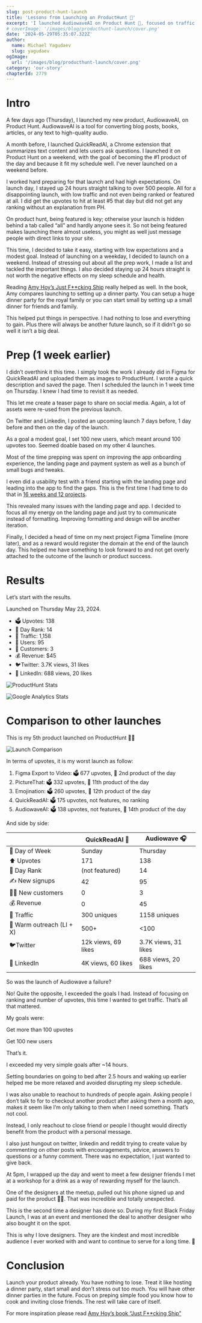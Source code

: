 ```yaml
---
slug: post-product-hunt-launch
title: 'Lessons from Launching on ProductHunt 🤔'
excerpt: 'I launched AudiowaveAI on Product Hunt 🚀, focused on traffic over upvotes, and exceeded my goals with a relaxed approach. 🎉'
# coverImage: '/images/blog/producthunt-launch/cover.png'
date: '2024-05-29T05:35:07.322Z'
author:
  name: Michael Yagudaev
  slug: yagudaev
ogImage:
  url: '/images/blog/producthunt-launch/cover.png'
category: 'our-story'
chapterId: 2779
---
```


# Intro

A few days ago (Thursday), I launched my new product, AudiowaveAI, on Product Hunt. AudiowaveAI is a tool for converting blog posts, books, articles, or any text to high-quality audio.

A month before, I launched QuickReadAI, a Chrome extension that summarizes text content and lets users ask questions. I launched it on Product Hunt on a weekend, with the goal of becoming the #1 product of the day and because it fit my schedule well. I’ve never launched on a weekend before.

I worked hard preparing for that launch and had high expectations. On launch day, I stayed up 24 hours straight talking to over 500 people. All for a disappointing launch, with low traffic and not even being ranked or featured at all. I did get the upvotes to hit at least #5 that day but did not get any ranking without an explanation from PH.

On product hunt, being featured is key; otherwise your launch is hidden behind a tab called “all” and hardly anyone sees it. So not being featured makes launching there almost useless, you might as well just message people with direct links to your site.

This time, I decided to take it easy, starting with low expectations and a modest goal. Instead of launching on a weekday, I decided to launch on a weekend. Instead of stressing out about all the prep work, I made a list and tackled the important things. I also decided staying up 24 hours straight is not worth the negative effects on my sleep schedule and health.

Reading [Amy Hoy’s Just F\*\*cking Ship](https://shop.stackingthebricks.com/just-fucking-ship) really helped as well. In the book, Amy compares launching to setting up a dinner party. You can setup a huge dinner party for the royal family or you can start small by setting up a small dinner for friends and family.

This helped put things in perspective. I had nothing to lose and everything to gain. Plus there will always be another future launch, so if it didn’t go so well it isn’t a big deal.

# Prep (1 week earlier)

I didn’t overthink it this time. I simply took the work I already did in Figma for QuickReadAI and uploaded them as images to ProductHunt. I wrote a quick description and saved the page. Then I scheduled the launch in 1 week time on Thursday. I knew I had time to revisit it as needed.

This let me create a teaser page to share on social media. Again, a lot of assets were re-used from the previous launch.

On Twitter and Linkedin, I posted an upcoming launch 7 days before, 1 day before and then on the day of the launch.

As a goal a modest goal, I set 100 new users, which meant around 100 upvotes too. Seemed doable based on my other 4 launches.

Most of the time prepping was spent on improving the app onboarding experience, the landing page and payment system as well as a bunch of small bugs and tweaks.

I even did a usability test with a friend starting with the landing page and leading into the app to find the gaps. This is the first time I had time to do that in [16 weeks and 12 projects](https://52shipped.com).

This revealed many issues with the landing page and app. I decided to focus all my energy on the landing page and just try to communicate instead of formatting. Improving formatting and design will be another iteration.

Finally, I decided a head of time on my next project Figma Timeline (more later), and as a reward would register the domain at the end of the launch day. This helped me have something to look forward to and not get overly attached to the outcome of the launch or product success.

# Results

Let’s start with the results.

Launched on Thursday May 23, 2024.

- 🗳️ Upvotes: 138
- 🏅 Day Rank: 14
- 🚦 Traffic: 1,158
- 👥 Users: 95
- 💜 Customers: 3
- 💰 Revenue: $45
- 🐦Twitter: 3.7K views, 31 likes
- 💼 LinkedIn: 688 views, 20 likes

![ProductHunt Stats](/images/blog/2024-05-29-post-product-hunt-launch/CleanShot_2024-05-25_at_15.11.142x.png)

![Google Analytics Stats](/images/blog/2024-05-29-post-product-hunt-launch/Untitled.png)

# Comparison to other launches

This is my 5th product launched on ProductHunt 🚀🐱

![Launch Comparison](/images/blog/2024-05-29-post-product-hunt-launch/Untitled%201.png)

In terms of upvotes, it is my worst launch as follow:

1. Figma Export to Video: 🗳️ 677 upvotes, 🥈 2nd product of the day
2. PictureThat: 🗳️ 332 upvotes, 🏅 11th product of the day
3. Emojination: 🗳️ 260 upvotes, 🏅 12th product of the day
4. QuickReadAI: 🗳️ 175 upvotes, not features, no ranking
5. AudiowaveAI: 🗳️ 138 upvotes, not features, 🏅 14th product of the day

And side by side:

|                           | QuickReadAI 📘      | Audiowave 🎧         |
| ------------------------- | ------------------- | -------------------- |
| 📅 Day of Week            | Sunday              | Thursday             |
| ⬆️ Upvotes                | 171                 | 138                  |
| 🏅 Day Rank               | (not featured)      | 14                   |
| ✍️ New signups            | 42                  | 95                   |
| 👩‍💼 New customers          | 0                   | 3                    |
| 💰 Revenue                | 0                   | 45                   |
| 🚦 Traffic                | 300 uniques         | 1158 uniques         |
| 🥰 Warm outreach (LI + X) | 500+                | <100                 |
| 🐦Twitter                 | 12k views, 69 likes | 3.7K views, 31 likes |
| 💼 LinkedIn               | 4K views, 60 likes  | 688 views, 20 likes  |

So was the launch of Audiowave a failure?

No! Quite the opposite, I exceeded the goals I had. Instead of focusing on ranking and number of upvotes, this time I wanted to get traffic. That’s all that mattered.

My goals were:

Get more than 100 upvotes

Get 100 new users

That’s it.

I exceeded my very simple goals after ~14 hours.

Setting boundaries on going to bed after 2.5 hours and waking up earlier helped me be more relaxed and avoided disrupting my sleep schedule.

I was also unable to reachout to hundreds of people again. Asking people I don’t talk to for to checkout another product after asking them a month ago, makes it seem like I’m only talking to them when I need something. That’s not cool.

Instead, I only reachout to close friend or people I thought would directly benefit from the product with a personal message.

I also just hungout on twitter, linkedin and reddit trying to create value by commenting on other posts with encouragements, advice, answers to questions or a funny comment. There was no expectation, I just wanted to give back.

At 5pm, I wrapped up the day and went to meet a few designer friends I met at a workshop for a drink as a way of rewarding myself for the launch.

One of the designers at the meetup, pulled out his phone signed up and paid for the product 🤩💜. That was incredible and totally unexpected.

This is the second time a designer has done so. During my first Black Friday Launch, I was at an event and mentioned the deal to another designer who also bought it on the spot.

This is why I love designers. They are the kindest and most incredible audience I ever worked with and want to continue to serve for a long time. 🙏

# Conclusion

Launch your product already. You have nothing to lose. Treat it like hosting a dinner party, start small and don’t stress out too much. You will have other dinner parties in the future. Focus on preping simple food you know how to cook and inviting close friends. The rest will take care of itself.

For more inspiration please read [Amy Hoy’s book “Just F\*\*cking Ship”](https://shop.stackingthebricks.com/just-fucking-ship)
